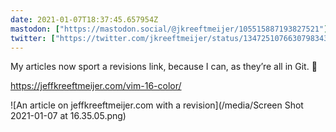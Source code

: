 ```yaml
---
date: 2021-01-07T18:37:45.657954Z
mastodon: ["https://mastodon.social/@jkreeftmeijer/105515887193827521"]
twitter: ["https://twitter.com/jkreeftmeijer/status/1347251076630798343"]
---
```

My articles now sport a revisions link, because I can, as they’re all in Git. 🕺

https://jeffkreeftmeijer.com/vim-16-color/

![An article on jeffkreeftmeijer.com with a revision](/media/Screen Shot 2021-01-07 at 16.35.05.png)
